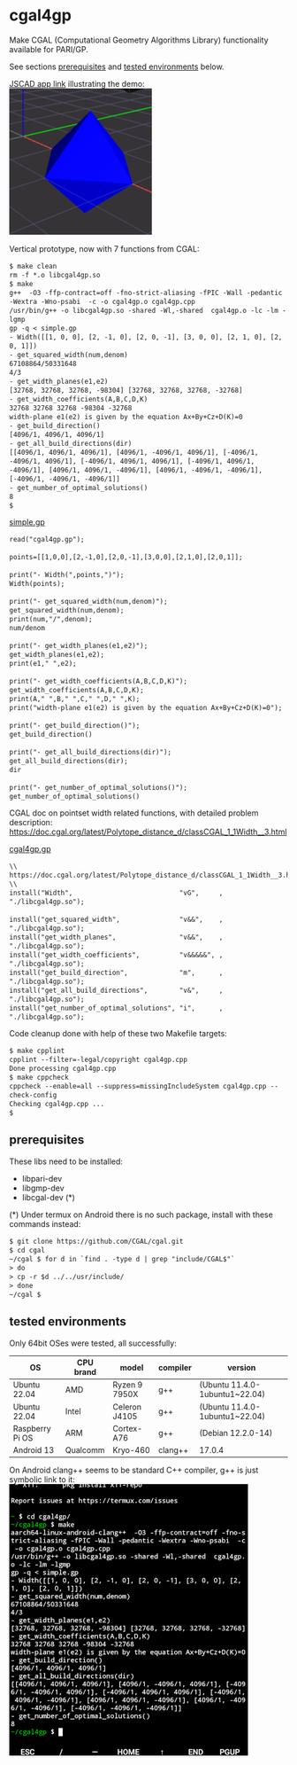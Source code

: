 # cgal4gp
Make CGAL (Computational Geometry Algorithms Library) functionality available for PARI/GP.

See sections [prerequisites](#prerequisites) and [tested environments](#tested-environments) below.

[JSCAD app link](https://jscad.app/#data:application/gzip;base64,H4sIAMXYkmYAA1XPPWvDMBAG4F2/4rbYIFt206lQKHTp2N14UJWLo2LpVH20ocb/vYpqQiI06F4exHtCwClGF56EmHQ8pY9WkRFv6I20tgk/Qk1yfpwcE4IpsiHCZ1DyAM/g8Stpj9XupSTC0AFnbaddvcEFJiSzhzXjQtrLjNFrDFeiaCavf/FGlSgwdkxWRU0WjNS2ctJLE2pYGICLIeth6Dl0+Y4chgcOzWXc3jlu+pFnu51hf2fvaT+OLFOPMXl7rVQNHe94z/M//5u0R0/mnbSN4ZXsN56rXKSu2cpYXj7N2OLZkS/lltIaVvYH5sr/umEBAAA=) illustrating the demo:  
![res/simple.gp.png](res/simple.gp.png)

Vertical prototype, now with 7 functions from CGAL:
```
$ make clean
rm -f *.o libcgal4gp.so
$ make
g++  -O3 -ffp-contract=off -fno-strict-aliasing -fPIC -Wall -pedantic -Wextra -Wno-psabi  -c -o cgal4gp.o cgal4gp.cpp
/usr/bin/g++ -o libcgal4gp.so -shared -Wl,-shared  cgal4gp.o -lc -lm -lgmp
gp -q < simple.gp
- Width([[1, 0, 0], [2, -1, 0], [2, 0, -1], [3, 0, 0], [2, 1, 0], [2, 0, 1]])
- get_squared_width(num,denom)
67108864/50331648
4/3
- get_width_planes(e1,e2)
[32768, 32768, 32768, -98304] [32768, 32768, 32768, -32768]
- get_width_coefficients(A,B,C,D,K)
32768 32768 32768 -98304 -32768
width-plane e1(e2) is given by the equation Ax+By+Cz+D(K)=0
- get_build_direction()
[4096/1, 4096/1, 4096/1]
- get_all_build_directions(dir)
[[4096/1, 4096/1, 4096/1], [4096/1, -4096/1, 4096/1], [-4096/1, -4096/1, 4096/1], [-4096/1, 4096/1, 4096/1], [-4096/1, 4096/1, -4096/1], [4096/1, 4096/1, -4096/1], [4096/1, -4096/1, -4096/1], [-4096/1, -4096/1, -4096/1]]
- get_number_of_optimal_solutions()
8
$ 
```

[simple.gp](simple.gp)  
```
read("cgal4gp.gp");

points=[[1,0,0],[2,-1,0],[2,0,-1],[3,0,0],[2,1,0],[2,0,1]];

print("- Width(",points,")");
Width(points);

print("- get_squared_width(num,denom)");
get_squared_width(num,denom);
print(num,"/",denom);
num/denom

print("- get_width_planes(e1,e2)");
get_width_planes(e1,e2);
print(e1," ",e2);

print("- get_width_coefficients(A,B,C,D,K)");
get_width_coefficients(A,B,C,D,K);
print(A," ",B," ",C," ",D," ",K);
print("width-plane e1(e2) is given by the equation Ax+By+Cz+D(K)=0"); 

print("- get_build_direction()");
get_build_direction()

print("- get_all_build_directions(dir)");
get_all_build_directions(dir);
dir

print("- get_number_of_optimal_solutions()");
get_number_of_optimal_solutions()
```

CGAL doc on pointset width related functions, with detailed problem description:  
https://doc.cgal.org/latest/Polytope_distance_d/classCGAL_1_1Width__3.html  
  
[cgal4gp.gp](cgal4gp.gp)
```
\\ https://doc.cgal.org/latest/Polytope_distance_d/classCGAL_1_1Width__3.html
\\
install("Width",                           "vG",     , "./libcgal4gp.so");

install("get_squared_width",               "v&&",    , "./libcgal4gp.so");
install("get_width_planes",                "v&&",    , "./libcgal4gp.so");
install("get_width_coefficients",          "v&&&&&", , "./libcgal4gp.so");
install("get_build_direction",             "m",      , "./libcgal4gp.so");
install("get_all_build_directions",        "v&",     , "./libcgal4gp.so");
install("get_number_of_optimal_solutions", "i",      , "./libcgal4gp.so");
```

Code cleanup done with help of these two Makefile targets:  
```
$ make cpplint
cpplint --filter=-legal/copyright cgal4gp.cpp
Done processing cgal4gp.cpp
$ make cppcheck
cppcheck --enable=all --suppress=missingIncludeSystem cgal4gp.cpp --check-config
Checking cgal4gp.cpp ...
$ 
```

## prerequisites

These libs need to be installed:  
- libpari-dev
- libgmp-dev
- libcgal-dev (*)

(*) Under termux on Android there is no such package, install with these commands instead:  
```
$ git clone https://github.com/CGAL/cgal.git
$ cd cgal                         
~/cgal $ for d in `find . -type d | grep "include/CGAL$"`
> do                                
> cp -r $d ../../usr/include/       
> done                              
~/cgal $ 
```



## tested environments

Only 64bit OSes were tested, all successfully:  

OS                   | CPU brand | model         | compiler | version
---------------------|-----------|---------------|----------|--------
Ubuntu 22.04         | AMD       | Ryzen 9 7950X | g++      | (Ubuntu 11.4.0-1ubuntu1~22.04)
Ubuntu 22.04         | Intel     | Celeron J4105 | g++      | (Ubuntu 11.4.0-1ubuntu1~22.04)
Raspberry Pi OS      | ARM       | Cortex-A76    | g++      | (Debian 12.2.0-14)
Android 13           | Qualcomm  | Kryo-460      | clang++  | 17.0.4

On Android clang++ seems to be standard C++ compiler, g++ is just symbolic link to it:  
![res/termux.make.40pc.png](res/termux.make.40pc.png)
